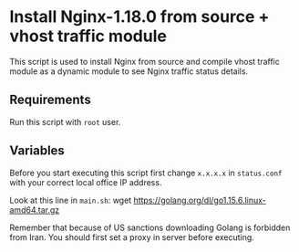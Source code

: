 # Install Nginx-1.18.0 from source + vhost traffic module

This script is used to install Nginx from source and compile vhost traffic module as a dynamic module to see Nginx traffic status details. 

## Requirements
Run this script with `root` user.

## Variables
Before you start executing this script first change `x.x.x.x` in `status.conf` with your correct local office IP address.

Look at this line in `main.sh`:
wget https://golang.org/dl/go1.15.6.linux-amd64.tar.gz

Remember that because of US sanctions downloading Golang is forbidden from Iran. You should first set a proxy in server before executing.
